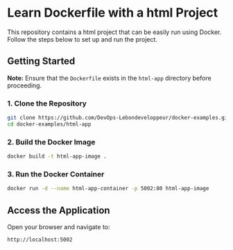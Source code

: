 # Learn Dockerfile with a html Project

This repository contains a html project that can be easily run using Docker. Follow the steps below to set up and run the project.

## Getting Started

**Note:** Ensure that the `Dockerfile` exists in the `html-app` directory before proceeding.

### 1. Clone the Repository
```sh
git clone https://github.com/DevOps-Lebondeveloppeur/docker-examples.git
cd docker-examples/html-app
```

### 2. Build the Docker Image
```sh
docker build -t html-app-image .
```

### 3. Run the Docker Container
```sh
docker run -d --name html-app-container -p 5002:80 html-app-image
```

## Access the Application
Open your browser and navigate to:
```
http://localhost:5002
```
